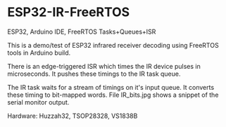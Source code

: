 # ESP32-IR-FreeRTOS
ESP32, Arduino IDE, FreeRTOS Tasks+Queues+ISR

This is a demo/test of ESP32 infrared receiver decoding using FreeRTOS tools in Arduino build.

There is an edge-triggered ISR which times the IR device pulses in microseconds.  It pushes these timings to the IR task queue.

The IR task waits for a stream of timings on it's input queue. It converts these timing to bit-mapped words. File IR_bits.jpg shows a snippet of the serial monitor output.

Hardware:  Huzzah32, TSOP28328, VS1838B
